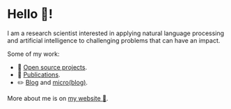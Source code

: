 # Hello 👋!

I am a research scientist interested in applying natural language processing and artificial intelligence to challenging problems that can have an impact.

Some of my work:

- 📖 [Open source projects](https://github.com/setu4993?tab=repositories).
- 📰 [Publications](https://setu.me/#publications).
- ✏️ [Blog](https://setu4993.blogspot.com/) and [micro(blog)](https://micro.setu.me/).

More about me is on [my website 🔗](https://setu.me/).

